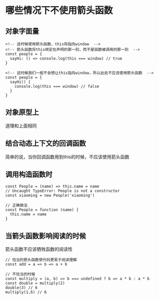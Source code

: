 # 哪些情况下不使用箭头函数

## 对象字面量

    <!-- 这时候使用箭头函数，this将指向window  -->
    <!-- 箭头函数将this绑定在声明的那一刻，而不是函数被调用的那一刻  -->
    const people = {
      sayHi: () => console.log(this === window) // true
    }

    <!-- 这时候我们一般不会想让this指向window，所以此处不应该使用箭头函数  -->
    const people = {
      sayHi() {
        console.log(this === window) // false
      }
    }

## 对象原型上

道理和上面相同

## 结合动态上下文的回调函数
简单的说，当你回调函数用到this的时候，不应该使用箭头函数

## 调用构造函数时

    const People = (name) => this.name = name
    // Uncaught TypeError: People is not a constructor
    const xiaoming = new People('xiaoming')

    // 正确做法
    const People = function (name) {
      this.name = name
    }

## 当箭头函数影响阅读的时候
箭头函数不应该牺牲函数的阅读性
    
    // 恰当的箭头函数使代码更易于阅读理解
    const add = a => b => a + b

    // 不恰当的时候
    const multiply = (a, b) => b === undefined ? b => a * b : a * b
    const double = multiply(2)
    double(3) // 6
    multiply(1,6) // 6